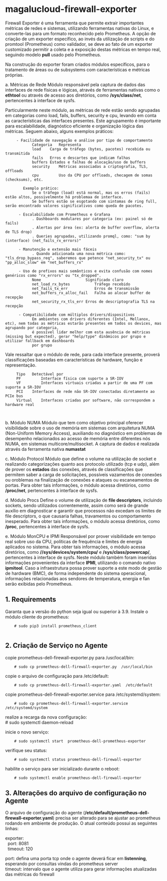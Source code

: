 # magalucloud-firewall-exporter
Firewall Exporter é uma ferramenta que permite extrair importantes métricas de redes e sistemas, utilizando ferramentas nativas do Linux, e converte-las para um formato reconhecido pelo Prometheus. A opção de criação de um exporter específico, ao invés da utilização de scripts e do promtool (Prometheus) como validador, se deve ao fato de um exporter customizado permitir a coleta e a exposição destas métricas en tempo real, seguindo modelo **pull** usado pelo Prometheus.

Na construção do exporter foram criados módulos específicos, para o tratamento de áreas ou de subsystems com características e métricas próprias.

a. Métricas de Rede
Módulo responsável pela captura de dados das interfaces de rede físicas e lógicas, através de ferramentas nativas como o **ethtool** ou através de acesso aos diretórios, como **/sys/class/net**, pertencentes à interface de sysfs.

Particularmente neste módulo, as métricas de rede estão sendo agrupadas em categorias como load, fails, buffers, security e cpu, levando em conta as características das interfaces presentes. Este agrupamento é importante para escalabilidade, diagnóstico eficiente e organização lógica das métricas. Seguem abaixo, alguns exemplos práticos:
```
     - Facilidade de navegação e análise por tipo de comportamento
            Categoria	Representa
            load	Carga de tráfego (bytes, pacotes) recebida ou transmitida
            fails	Erros e descartes que indicam falhas
            buffers	Estados e falhas de alocação/uso de buffers
            security	Métricas associadas a criptografia, TLS, offloads
            cpu	        Uso da CPU por offloads, checagem de somas (checksums), etc.
```

```
        Exemplo prático:
            Se o tráfego (load) está normal, mas os erros (fails) estão altos, possivelmente há problemaa de interface.
            Se buffers estão se esgotando com sintomas de ring full, serão encontrado valores significativos como queda de pacotes.
```

```
      - Escalabilidade com Prometheus e Grafana
            . Dashboards modulares por categoria (ex: painel só de fails)
            . Alertas por área (ex: alerta de buffer overflow, alerta de TLS drop)
            . Queries agrupadas, utilizando promql, como: "sum by (interface) (net_fails_rx_errors)"
```

```
      - Manutenção e extensão mais fáceis
            . Quando adicionada uma nova métrica como: "tls_drop_bypass_req", saberemos que petence "net_security_tx" ou "pp_alloc_slow" em "net_buffers_rx"
```

```
      - Uso de prefixos mais semânticos e evita confusão com nomes genéricos como "rx_errors" ou "tx_dropped".
            Nome	                Significado claro
            net_load_rx_bytes	        Tráfego recebido
            net_fails_tx_err	        Erros de transmissão
            net_buffers_rx_alloc_fail	Falha ao alocar buffer de recepção
            net_security_rx_tls_err	Erros de descriptografia TLS na recepção
```

```
      - Compatibilidade com múltiplos drivers/dispositivos
            Em ambientes com drivers diferentes (Intel, Mellanox, etc), nem todas as métricas estarão presentes em todos os devices, mas agrupando por categoria, 
            é possível lidar melhor com esta ausência de métricas (missing but expected), gerar "help/type" dinâmicos por grupo e utilizar fallback em dashboards 
            por grupo
```

Vale ressaltar que o módulo de rede, para cada interface presente, proverá classificações baseadas em características de hardware, função e representação.

```
     Tipo	Detectável por	
     PF	        Interface física com suporte a SR-IOV
     VF	        Interfaces virtuais criadas a partir de uma PF com suporte a SR-IOV
     PCI	Interfaces de rede não SR-IOV conectadas diretamente ao PCIe bus
     Virtual	Interfaces criadas por software, não correspondem a hardware real
```

```
      
```
b. Módulo NUMA
Módulo que tem como objetivo principal oferecer visibilidade sobre o uso de memória em sistemas com arquitetura NUMA (Non-Uniform Memory Access), auxiliando no  diagnóstico em problemas de desempenho relacionados ao acesso de memória entre diferentes nós NUMA, em sistemas multicore/multisocket.
A captura de dados é realizada através da ferramenta nativa **numastat**


c. Módulo Protocol
Módulo que define o volume na utilização de socket e realizando categorizações quanto aos protocolo utilizado (tcp e udp), além de prover os **estados** das conexões,
através de classificações que permitem saber a carga de solicitações, possíveis vazamentos de conexões ou oroblemas na finalização de conexões e ataques ou escaneamentos de portas. Para obter tais informações, o módulo acessa diretórios, como **/proc/net**, pertencentes à interface de sysfs.


d. Módulo Procs
Define o volume de utilização de **file descriptors**, incluindo sockets, sendo utilizados correntemente, assim como será de grande auxílio em diagnosticar e garantir que processos não excedam os limites de file descriptors, o que causaria falhas, travamentos ou comportamento inesperado. Para obter tais informações, o módulo acessa diretórios, como **/proc**, pertencentes à interface de sysfs.


e. Módulo MonCPU e IPMI
Responsável por prover visibilidade em tempo real sobre uso da CPU, políticas de frequência e limites de energia aplicados no sistema. Para obter tais informações, o módulo acessa diretórios, como **//sys/devices/system/cpu/** e **/sys/class/powercap/**, pertencentes à interface de sysfs.
Neste módulo também foram inseridas informações provenientes da interface **IPMI**, utilizando o comando nativo **ipmitool**. Caso a infraestrutura possa prover suporte a este modo de gestão de hardware (BMC), de forma independente do sistema operacional, informações relacionadas aos sendores de temperatura, energia e fan serão exibidas pelo Prometheus. 
 

## 1. Requirements
Garanta que a versão do python seja igual ou superior à 3.9. Instale o módulo cliente do prometheus:  
```
	# sudo pip3 install prometheus_client  
	
```

## 2. Criação de Serviço no Agente

copie prometheus-dell-firewall-exporter.py para /usr/local/bin:  
```
	# sudo cp prometheus-dell-firewall-exporter.py  /usr/local/bin  
```
   
copie o arquivo de configuração para /etc/default:  
```
	# sudo cp prometheus-dell-firewall-exporter.yaml  /etc/default  
```
  
copie prometheus-dell-firewall-exporter.service para  /etc/systemd/system:  
```
	# sudo cp prometheus-dell-firewall-exporter.service  /etc/systemd/system  
```
   
realize a recarga da nova configuração:  
  	# sudo systemctl  daemon-reload  
  
inicie o  novo serviço:  
```
	# sudo systemctl start  prometheus-dell-prometheus-exporter 
```
   
verifique seu status:  
```
	# sudo systemctl status prometheus-dell-firewall-exporter  
```
  
habilite o serviço para ser inicializado durante o reboot:  
```
	# sudo systemctl enable prometheus-dell-firewall-exporter  
```


## 3. Alterações do arquivo de configuração no Agente
O arquivo de configuração do agente (**/etc/default/prometheus-dell-firewall-exporter.yaml**) precisa ser alterado para se ajustar ao prometheus rodando em ambiente de produção. O atual conteúdo possui as seguintes linhas:

exporter:  
&nbsp;&nbsp;port: 8081  
&nbsp;&nbsp;timeout: 120  

port: defina uma porta tcp onde o agente deverá ficar em **listenning**, esperando por consultas vindas do prometheus server  
timeout: intervalo que o agente utiliza para gerar informações atualizadas das métricas do firewall
  
  


